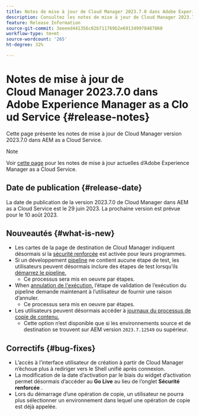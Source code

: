 ```yaml
---
title: Notes de mise à jour de Cloud Manager 2023.7.0 dans Adobe Experience Manager as a Cloud Service
description: Consultez les notes de mise à jour de Cloud Manager 2023.7.0 dans AEM as a Cloud Service.
feature: Release Information
source-git-commit: 3eeeed441356c02b711769b2e691349978487060
workflow-type: tm+mt
source-wordcount: '265'
ht-degree: 32%

---
```



# Notes de mise à jour de Cloud Manager 2023.7.0 dans Adobe Experience Manager as a Cloud Service {#release-notes}

Cette page présente les notes de mise à jour de Cloud Manager version 2023.7.0 dans AEM as a Cloud Service.

>[!NOTE]
>
>Voir [cette page](/help/release-notes/release-notes-cloud/release-notes-current.md) pour les notes de mise à jour actuelles d’Adobe Experience Manager as a Cloud Service.

## Date de publication {#release-date}

La date de publication de la version 2023.7.0 de Cloud Manager dans AEM as a Cloud Service est le 29 juin 2023. La prochaine version est prévue pour le 10 août 2023.

## Nouveautés {#what-is-new}

* Les cartes de la page de destination de Cloud Manager indiquent désormais si la [sécurité renforcée](/help/implementing/cloud-manager/getting-access-to-aem-in-cloud/creating-production-programs.md) est activée pour leurs programmes.
* Si un développement [pipeline](/help/implementing/cloud-manager/configuring-pipelines/introduction-ci-cd-pipelines.md) ne contient aucune étape de test, les utilisateurs peuvent désormais inclure des étapes de test lorsqu’ils [démarrez le pipeline.](/help/implementing/cloud-manager/configuring-pipelines/managing-pipelines.md#running-pipelines)
   * Ce processus sera mis en oeuvre par étapes.
* When [annulation de l&#39;exécution,](/help/implementing/cloud-manager/configuring-pipelines/managing-pipelines.md#view-details) l’étape de validation de l’exécution du pipeline demande maintenant à l’utilisateur de fournir une raison d’annuler.
   * Ce processus sera mis en oeuvre par étapes.
* Les utilisateurs peuvent désormais accéder à [journaux du processus de copie de contenu.](/help/implementing/developing/tools/content-copy.md#accessing-logs)
   * Cette option n’est disponible que si les environnements source et de destination se trouvent sur AEM version `2023.7.12549` ou supérieur.

## Correctifs {#bug-fixes}

* L’accès à l’interface utilisateur de création à partir de Cloud Manager n’échoue plus à rediriger vers le Shell unifié après connexion.
* La modification de la date d’activation par le biais du widget d’activation permet désormais d’accéder au **Go Live** au lieu de l’onglet **Sécurité renforcée** .
* Lors du démarrage d’une opération de copie, un utilisateur ne pourra plus sélectionner un environnement dans lequel une opération de copie est déjà appelée.
